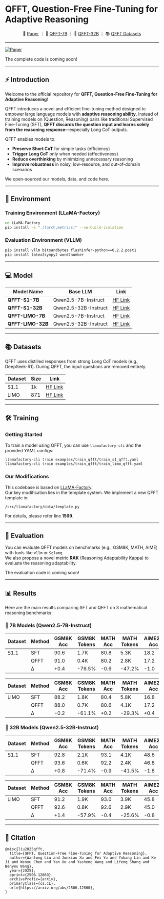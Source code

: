 # QFFT, Question-Free Fine-Tuning for Adaptive Reasoning

<p align="center">
📃 <a href="assets/paper.pdf" target="assets/paper.pdf">Paper</a> ｜ 🤗 <a href="https://huggingface.co/lwl-uestc/QFFT-S1-7B" target="_blank">QFFT-7B</a> ｜ 🤗 <a href="https://huggingface.co/lwl-uestc/QFFT-S1-32B" target="_blank">QFFT-32B</a> ｜ 📚 <a href="https://huggingface.co/datasets/lwl-uestc/S1_QFFT">QFFT Datasets</a>
</p>

---

[![Paper](https://img.shields.io/badge/arXiv-2506.12860-b31b1b.svg)](https://arxiv.org/abs/2506.12860)

The complete code is coming soon! 

---


## ⚡ Introduction

Welcome to the official repository for **QFFT, Question-Free Fine-Tuning for Adaptive Reasoning**!


QFFT introduces a novel and efficient fine-tuning method designed to empower large language models with **adaptive reasoning ability**. Instead of training models on (Question, Reasoning) pairs like traditional Supervised Fine-Tuning (SFT), **QFFT discards the question input and learns solely from the reasoning response**—especially Long CoT outputs.

QFFT enables models to:

- **Preserve Short CoT** for simple tasks (efficiency)
- **Trigger Long CoT** only when needed (effectiveness)
- **Reduce overthinking** by minimizing unnecessary reasoning
- **Improve robustness** in noisy, low-resource, and out-of-domain scenarios

We open-sourced our models, data, and code here.

---

## 💭 Environment

### Training Environment (LLaMA-Factory)

```bash
cd LLaMA-Factory
pip install -e ".[torch,metrics]" --no-build-isolation
```

### Evaluation Environment (VLLM)

```bash
pip install vllm bitsandbytes flashinfer-python==0.2.2.post1
pip install latex2sympy2 word2number
```

---

## 💻 Model

| Model Name           | Base LLM              | Link                                                                   |
|----------------------|-----------------------|------------------------------------------------------------------------|
| **QFFT-S1-7B**       | Qwen2.5-7B-Instruct    | [HF Link](https://huggingface.co/lwl-uestc/QFFT-S1-7B)                |
| **QFFT-S1-32B**      | Qwen2.5-32B-Instruct   | [HF Link](https://huggingface.co/lwl-uestc/QFFT-S1-32B)               |
| **QFFT-LIMO-7B**     | Qwen2.5-7B-Instruct    | [HF Link](https://huggingface.co/lwl-uestc/QFFT-LIMO-7B)              |
| **QFFT-LIMO-32B**    | Qwen2.5-32B-Instruct   | [HF Link](https://huggingface.co/lwl-uestc/QFFT-LIMO-32B)             |

---

## 📚 Datasets

QFFT uses distilled responses from strong Long CoT models (e.g., DeepSeek-R1). During QFFT, the input questions are removed entirely.

| Dataset             | Size   | Link                        |
|---------------------|--------|------------------------------------|
| S1.1                | 1k     | [HF Link](https://huggingface.co/datasets/lwl-uestc/S1_QFFT)     |
| LIMO                | 871    | [HF Link](https://huggingface.co/datasets/lwl-uestc/LIMO_QFFT)         |

---

## 🛠️ Training

### Getting Started

To train a model using QFFT, you can use `llamafactory-cli` and the provided YAML configs:

```bash
llamafactory-cli train examples/train_qfft/train_s1_qfft.yaml
llamafactory-cli train examples/train_qfft/train_limo_qfft.yaml
```

### Our Modifications

This codebase is based on [LLaMA-Factory](https://github.com/hiyouga/LLaMA-Factory).  
Our key modification lies in the template system. We implement a new QFFT template in:

```
/src/llamafactory/data/template.py
```

For details, please refer line **1569**.

---

## 🧪 Evaluation

You can evaluate QFFT models on benchmarks (e.g., GSM8K, MATH, AIME) with tools like `vllm` or `Sglang`.  
We also propose a novel metric **RAK** (Reasoning Adaptability Kappa) to evaluate the reasoning adaptability.

The evaluation code is coming soon!

---

## 📊 Results

Here are the main results comparing SFT and QFFT on 3 mathematical reasoning benchmarks:

### 📌 7B Models (Qwen2.5-7B-Instruct)

| Dataset | Method | GSM8K Acc | GSM8K Tokens | MATH Acc | MATH Tokens | AIME25 Acc | AIME25 Tokens | Avg Acc | Avg Tokens |
|---------|--------|-----------|--------------|----------|-------------|------------|----------------|---------|-------------|
| S1.1    | SFT    | 90.6      | 1.7K         | 80.8     | 5.3K        | 18.2       | 17.7K          | 63.2    | 8.2K        |
|         | QFFT   | 91.0      | 0.4K         | 80.2     | 2.8K        | 17.2       | 12.8K          | 62.8    | 5.3K        |
|         | Δ      | +0.4      | -76.5%       | -0.6     | -47.2%      | -1.0       | -27.7%         | -0.4    | -50.5%      |

| Dataset | Method | GSM8K Acc | GSM8K Tokens | MATH Acc | MATH Tokens | AIME25 Acc | AIME25 Tokens | Avg Acc | Avg Tokens |
|---------|--------|-----------|--------------|----------|-------------|------------|----------------|---------|-------------|
| LIMO    | SFT    | 88.2      | 1.8K         | 80.4     | 5.8K        | 16.8       | 17.1K          | 61.8    | 8.2K        |
|         | QFFT   | 88.0      | 0.7K         | 80.6     | 4.1K        | 17.2       | 15.6K          | 61.9    | 6.8K        |
|         | Δ      | -0.2      | -61.1%       | +0.2     | -29.3%      | +0.4       | -8.8%          | +0.1    | -33.1%      |

### 📌 32B Models (Qwen2.5-32B-Instruct)

| Dataset | Method | GSM8K Acc | GSM8K Tokens | MATH Acc | MATH Tokens | AIME25 Acc | AIME25 Tokens | Avg Acc | Avg Tokens |
|---------|--------|-----------|--------------|----------|-------------|------------|----------------|---------|-------------|
| S1.1    | SFT    | 92.8      | 2.1K         | 93.1     | 4.1K        | 48.6       | 16.2K          | 78.2    | 7.5K        |
|         | QFFT   | 93.6      | 0.6K         | 92.2     | 2.4K        | 46.8       | 12.9K          | 77.5    | 5.3K        |
|         | Δ      | +0.8      | -71.4%       | -0.9     | -41.5%      | -1.8       | -20.4%         | -0.6    | -44.4%      |

| Dataset | Method | GSM8K Acc | GSM8K Tokens | MATH Acc | MATH Tokens | AIME25 Acc | AIME25 Tokens | Avg Acc | Avg Tokens |
|---------|--------|-----------|--------------|----------|-------------|------------|----------------|---------|-------------|
| LIMO    | SFT    | 91.2      | 1.9K         | 93.0     | 3.9K        | 45.8       | 13.2K          | 76.6    | 6.3K        |
|         | QFFT   | 92.6      | 0.8K         | 92.6     | 2.9K        | 45.0       | 12.5K          | 76.7    | 5.4K        |
|         | Δ      | +1.4      | -57.9%       | -0.4     | -25.6%      | -0.8       | -5.3%          | +0.1    | -29.6%      |



---

## 📖 Citation

```
@misc{liu2025qfft,
  title={QFFT, Question-Free Fine-Tuning for Adaptive Reasoning},
  author={Wanlong Liu and Junxiao Xu and Fei Yu and Yukang Lin and Ke Ji and Wenyu Chen and Yan Xu and Yasheng Wang and Lifeng Shang and Benyou Wang},
  year={2025},
  eprint={2506.12860},
  archivePrefix={arXiv},
  primaryClass={cs.CL},
  url={https://arxiv.org/abs/2506.12860},
}
```
